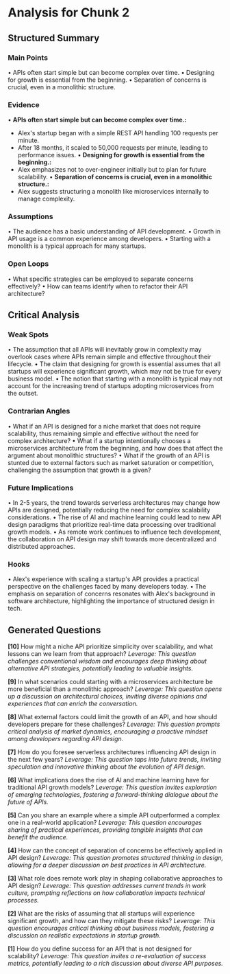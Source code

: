 # Analysis for Chunk 2

## Structured Summary

### Main Points
• APIs often start simple but can become complex over time.
• Designing for growth is essential from the beginning.
• Separation of concerns is crucial, even in a monolithic structure.

### Evidence
• **APIs often start simple but can become complex over time.:**
  - Alex's startup began with a simple REST API handling 100 requests per minute.
  - After 18 months, it scaled to 50,000 requests per minute, leading to performance issues.
• **Designing for growth is essential from the beginning.:**
  - Alex emphasizes not to over-engineer initially but to plan for future scalability.
• **Separation of concerns is crucial, even in a monolithic structure.:**
  - Alex suggests structuring a monolith like microservices internally to manage complexity.

### Assumptions
• The audience has a basic understanding of API development.
• Growth in API usage is a common experience among developers.
• Starting with a monolith is a typical approach for many startups.

### Open Loops
• What specific strategies can be employed to separate concerns effectively?
• How can teams identify when to refactor their API architecture?

## Critical Analysis

### Weak Spots
• The assumption that all APIs will inevitably grow in complexity may overlook cases where APIs remain simple and effective throughout their lifecycle.
• The claim that designing for growth is essential assumes that all startups will experience significant growth, which may not be true for every business model.
• The notion that starting with a monolith is typical may not account for the increasing trend of startups adopting microservices from the outset.

### Contrarian Angles
• What if an API is designed for a niche market that does not require scalability, thus remaining simple and effective without the need for complex architecture?
• What if a startup intentionally chooses a microservices architecture from the beginning, and how does that affect the argument about monolithic structures?
• What if the growth of an API is stunted due to external factors such as market saturation or competition, challenging the assumption that growth is a given?

### Future Implications
• In 2-5 years, the trend towards serverless architectures may change how APIs are designed, potentially reducing the need for complex scalability considerations.
• The rise of AI and machine learning could lead to new API design paradigms that prioritize real-time data processing over traditional growth models.
• As remote work continues to influence tech development, the collaboration on API design may shift towards more decentralized and distributed approaches.

### Hooks
• Alex's experience with scaling a startup's API provides a practical perspective on the challenges faced by many developers today.
• The emphasis on separation of concerns resonates with Alex's background in software architecture, highlighting the importance of structured design in tech.

## Generated Questions

**[10]** How might a niche API prioritize simplicity over scalability, and what lessons can we learn from that approach?
*Leverage: This question challenges conventional wisdom and encourages deep thinking about alternative API strategies, potentially leading to valuable insights.*

**[9]** In what scenarios could starting with a microservices architecture be more beneficial than a monolithic approach?
*Leverage: This question opens up a discussion on architectural choices, inviting diverse opinions and experiences that can enrich the conversation.*

**[8]** What external factors could limit the growth of an API, and how should developers prepare for these challenges?
*Leverage: This question prompts critical analysis of market dynamics, encouraging a proactive mindset among developers regarding API design.*

**[7]** How do you foresee serverless architectures influencing API design in the next few years?
*Leverage: This question taps into future trends, inviting speculation and innovative thinking about the evolution of API design.*

**[6]** What implications does the rise of AI and machine learning have for traditional API growth models?
*Leverage: This question invites exploration of emerging technologies, fostering a forward-thinking dialogue about the future of APIs.*

**[5]** Can you share an example where a simple API outperformed a complex one in a real-world application?
*Leverage: This question encourages sharing of practical experiences, providing tangible insights that can benefit the audience.*

**[4]** How can the concept of separation of concerns be effectively applied in API design?
*Leverage: This question promotes structured thinking in design, allowing for a deeper discussion on best practices in API architecture.*

**[3]** What role does remote work play in shaping collaborative approaches to API design?
*Leverage: This question addresses current trends in work culture, prompting reflections on how collaboration impacts technical processes.*

**[2]** What are the risks of assuming that all startups will experience significant growth, and how can they mitigate these risks?
*Leverage: This question encourages critical thinking about business models, fostering a discussion on realistic expectations in startup growth.*

**[1]** How do you define success for an API that is not designed for scalability?
*Leverage: This question invites a re-evaluation of success metrics, potentially leading to a rich discussion about diverse API purposes.*


